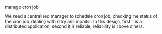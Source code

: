 manage cron job

We need a centralized manager to schedule cron job, checking the status of the cron job, dealing with retry and monitor.
In this design, first it is a distributed application, second it is reliable, reliability is above others.




